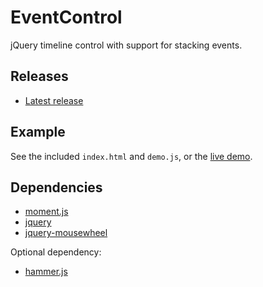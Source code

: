 # EventControl

jQuery timeline control with support for stacking events.

## Releases

* [Latest release][latest]

## Example

See the included `index.html` and `demo.js`, or the [live demo][demo].

## Dependencies

* [moment.js][moment]
* [jquery][jquery]
* [jquery-mousewheel][jquery-mousewheel]

Optional dependency:

* [hammer.js][hammer]

[latest]: https://github.com/krig/eventcontrol/releases/latest
[demo]: http://krig.github.io/eventcontrol/ "kri.gs/eventcontrol"
[moment]: http://momentjs.com/ "moment.js"
[jquery]: https://jquery.org/ "jquery"
[jquery-mousewheel]: https://github.com/jquery/jquery-mousewheel "jquery-mousewheel"
[hammer]: http://hammerjs.github.io/ "hammer.js"
